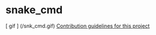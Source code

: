 # snake_cmd
[ gif ] (/snk_cmd.gif)
[Contribution guidelines for this project](docs/CONTRIBUTING.md)
